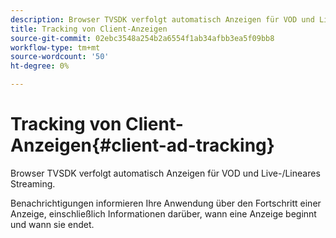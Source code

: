 ```yaml
---
description: Browser TVSDK verfolgt automatisch Anzeigen für VOD und Live-/Lineares Streaming.
title: Tracking von Client-Anzeigen
source-git-commit: 02ebc3548a254b2a6554f1ab34afbb3ea5f09bb8
workflow-type: tm+mt
source-wordcount: '50'
ht-degree: 0%

---
```


# Tracking von Client-Anzeigen{#client-ad-tracking}

Browser TVSDK verfolgt automatisch Anzeigen für VOD und Live-/Lineares Streaming.

Benachrichtigungen informieren Ihre Anwendung über den Fortschritt einer Anzeige, einschließlich Informationen darüber, wann eine Anzeige beginnt und wann sie endet.
